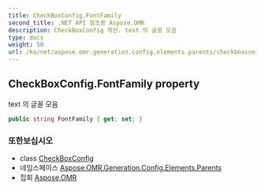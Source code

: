 ```yaml
---
title: CheckBoxConfig.FontFamily
second_title: .NET API 참조용 Aspose.OMR
description: CheckBoxConfig 재산. text 의 글꼴 모음
type: docs
weight: 50
url: /ko/net/aspose.omr.generation.config.elements.parents/checkboxconfig/fontfamily/
---
```

## CheckBoxConfig.FontFamily property

text 의 글꼴 모음

```csharp
public string FontFamily { get; set; }
```

### 또한보십시오

* class [CheckBoxConfig](../)
* 네임스페이스 [Aspose.OMR.Generation.Config.Elements.Parents](../../checkboxconfig/)
* 집회 [Aspose.OMR](../../../)


